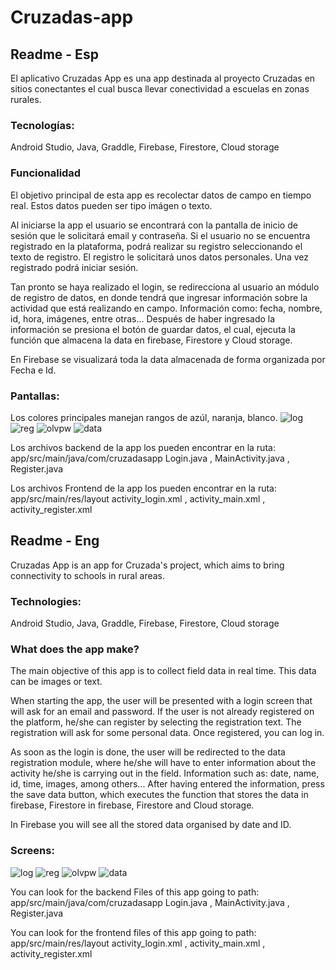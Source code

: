 # Cruzadas-app
## Readme - Esp
El aplicativo Cruzadas App es una app destinada al proyecto Cruzadas en sitios conectantes el cual busca llevar conectividad
a escuelas en zonas rurales.

### Tecnologías: 
Android Studio, Java, Graddle, Firebase, Firestore, Cloud storage

### Funcionalidad
El objetivo principal de esta app es recolectar datos de campo en tiempo real. Estos datos pueden ser tipo imágen o texto.

Al iniciarse la app el usuario se encontrará con la pantalla de inicio de sesión que le solicitará email y contraseña.
Si el usuario no se encuentra registrado en la plataforma, podrá realizar su registro seleccionando el texto de registro.
El registro le solicitará unos datos personales. Una vez registrado podrá iniciar sesión.

Tan pronto se haya realizado el login, se redirecciona al usuario an módulo de registro de datos, en donde tendrá que ingresar
información sobre la actividad que está realizando en campo. Información como: fecha, nombre, id, hora, imágenes, entre otras...
Después de haber ingresado la información se presiona el botón de guardar datos, el cual, ejecuta la función que almacena la data
en firebase, Firestore y Cloud storage.

En Firebase se visualizará toda la data almacenada de forma organizada por Fecha e Id.

### Pantallas:
Los colores principales manejan rangos de azúl, naranja, blanco.
![log](https://github.com/jhontaff/Cruzadas-app/assets/69325928/0e471075-51bb-410d-873c-53dd0d337e91)
![reg](https://github.com/jhontaff/Cruzadas-app/assets/69325928/c7eaf5d7-3901-448d-9bc3-976a0bfcc5f8)
![olvpw](https://github.com/jhontaff/Cruzadas-app/assets/69325928/c3cac8da-5f61-4a9f-965a-2bb163c8e3c3)
![data](https://github.com/jhontaff/Cruzadas-app/assets/69325928/b74549f1-1935-4b31-bf29-25a347c55c7d)

Los archivos backend de la app los pueden encontrar en la ruta: app/src/main/java/com/cruzadasapp
Login.java , MainActivity.java , Register.java

Los archivos Frontend de la app los pueden encontrar en la ruta: app/src/main/res/layout
activity_login.xml , activity_main.xml , activity_register.xml





## Readme - Eng
Cruzadas App is an app for Cruzada's project, which aims to bring connectivity to schools in rural areas.

### Technologies:
Android Studio, Java, Graddle, Firebase, Firestore, Cloud storage

### What does the app make?
The main objective of this app is to collect field data in real time. This data can be images or text.

When starting the app, the user will be presented with a login screen that will ask for an email and password.
If the user is not already registered on the platform, he/she can register by selecting the registration text.
The registration will ask for some personal data. Once registered, you can log in.

As soon as the login is done, the user will be redirected to the data registration module, where he/she will have to enter
information about the activity he/she is carrying out in the field. Information such as: date, name, id, time, images, among others...
After having entered the information, press the save data button, which executes the function that stores the data in firebase, Firestore
in firebase, Firestore and Cloud storage.

In Firebase you will see all the stored data organised by date and ID.

### Screens:
![log](https://github.com/jhontaff/Cruzadas-app/assets/69325928/0e471075-51bb-410d-873c-53dd0d337e91)
![reg](https://github.com/jhontaff/Cruzadas-app/assets/69325928/c7eaf5d7-3901-448d-9bc3-976a0bfcc5f8)
![olvpw](https://github.com/jhontaff/Cruzadas-app/assets/69325928/c3cac8da-5f61-4a9f-965a-2bb163c8e3c3)
![data](https://github.com/jhontaff/Cruzadas-app/assets/69325928/b74549f1-1935-4b31-bf29-25a347c55c7d)

You can look for the backend Files of this app going to path: app/src/main/java/com/cruzadasapp
Login.java , MainActivity.java , Register.java

You can look for the frontend files of this app going to path: app/src/main/res/layout
activity_login.xml , activity_main.xml , activity_register.xml

